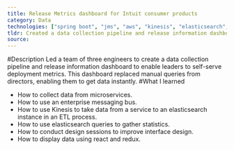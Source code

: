 ```yaml
---
title: Release Metrics dashboard for Intuit consumer products
category: Data
technologies: ["spring boot", "jms", "aws", "kinesis", "elasticsearch", "react", "redux"]
tldr: Created a data collection pipeline and release information dashboard to enable leaders to self-serve deployment metrics.
source:
---
```

#Description
Led a team of three engineers to create a data collection pipeline and release information dashboard to enable leaders to self-serve deployment metrics. This dashboard replaced manual queries from directors, enabling them to get data instantly.
#What I learned
- How to collect data from microservices.
- How to use an enterprise messaging bus.
- How to use Kinesis to take data from a service to an elasticsearch instance in an ETL process.
- How to use elasticsearch queries to gather statistics.
- How to conduct design sessions to improve interface design.
- How to display data using react and redux.
